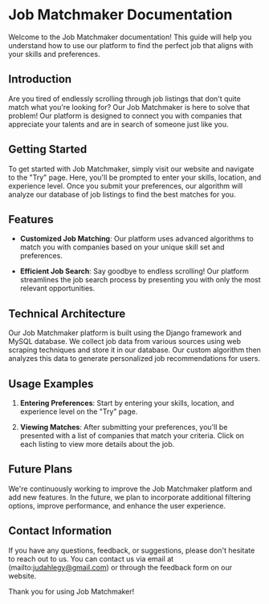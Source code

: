 
# Job Matchmaker Documentation

Welcome to the Job Matchmaker documentation! This guide will help you understand how to use our platform to find the perfect job that aligns with your skills and preferences.

## Introduction

Are you tired of endlessly scrolling through job listings that don't quite match what you're looking for? Our Job Matchmaker is here to solve that problem! Our platform is designed to connect you with companies that appreciate your talents and are in search of someone just like you.

## Getting Started

To get started with Job Matchmaker, simply visit our website and navigate to the "Try" page. Here, you'll be prompted to enter your skills, location, and experience level. Once you submit your preferences, our algorithm will analyze our database of job listings to find the best matches for you.

## Features

- **Customized Job Matching**: Our platform uses advanced algorithms to match you with companies based on your unique skill set and preferences.
  
- **Efficient Job Search**: Say goodbye to endless scrolling! Our platform streamlines the job search process by presenting you with only the most relevant opportunities.

## Technical Architecture

Our Job Matchmaker platform is built using the Django framework and MySQL database. We collect job data from various sources using web scraping techniques and store it in our database. Our custom algorithm then analyzes this data to generate personalized job recommendations for users.

## Usage Examples

1. **Entering Preferences**: Start by entering your skills, location, and experience level on the "Try" page.
   
2. **Viewing Matches**: After submitting your preferences, you'll be presented with a list of companies that match your criteria. Click on each listing to view more details about the job.

## Future Plans

We're continuously working to improve the Job Matchmaker platform and add new features. In the future, we plan to incorporate additional filtering options, improve performance, and enhance the user experience.

## Contact Information

If you have any questions, feedback, or suggestions, please don't hesitate to reach out to us. You can contact us via email at (mailto:judahlegy@gmail.com) or through the feedback form on our website.

Thank you for using Job Matchmaker!
